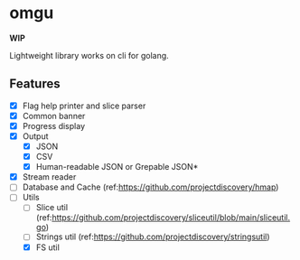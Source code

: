 # omgu

**WIP**

Lightweight library works on cli for golang.

## Features

- [x] Flag help printer and slice parser
- [x] Common banner
- [x] Progress display
- [x] Output
  - [x] JSON
  - [x] CSV
  - [x] Human-readable JSON or Grepable JSON*
- [x] Stream reader
- [ ] Database and Cache (ref:https://github.com/projectdiscovery/hmap)
- [ ] Utils
  - [ ] Slice util (ref:https://github.com/projectdiscovery/sliceutil/blob/main/sliceutil.go)
  - [ ] Strings util (ref:https://github.com/projectdiscovery/stringsutil)
  - [x] FS util
